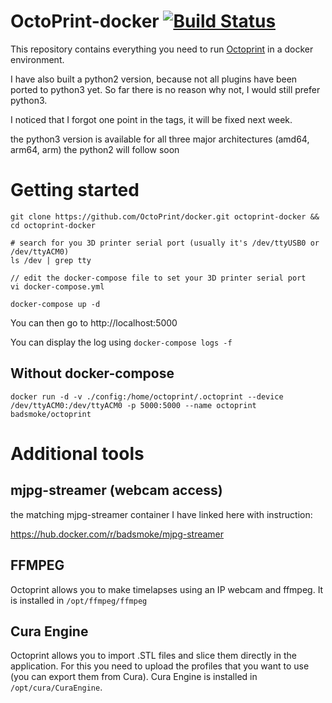 # OctoPrint-docker [![Build Status](https://travis-ci.org/OctoPrint/docker.svg?branch=master)](https://travis-ci.org/OctoPrint/docker)

This repository contains everything you need to run [Octoprint](https://github.com/foosel/OctoPrint) in a docker environment.

I have also built a python2 version, because not all plugins have been ported to python3 yet. So far there is no reason why not, I would still prefer python3.

I noticed that I forgot one point in the tags, it will be fixed next week.

the python3 version is available for all three major architectures (amd64, arm64, arm)
the python2 will follow soon

# Getting started

```
git clone https://github.com/OctoPrint/docker.git octoprint-docker && cd octoprint-docker

# search for you 3D printer serial port (usually it's /dev/ttyUSB0 or /dev/ttyACM0)
ls /dev | grep tty

// edit the docker-compose file to set your 3D printer serial port
vi docker-compose.yml

docker-compose up -d
```

You can then go to http://localhost:5000

You can display the log using `docker-compose logs -f`

## Without docker-compose
```
docker run -d -v ./config:/home/octoprint/.octoprint --device /dev/ttyACM0:/dev/ttyACM0 -p 5000:5000 --name octoprint badsmoke/octoprint

```

# Additional tools

## mjpg-streamer (webcam access)

the matching mjpg-streamer container I have linked here with instruction:

https://hub.docker.com/r/badsmoke/mjpg-streamer


## FFMPEG

Octoprint allows you to make timelapses using an IP webcam and ffmpeg. It is installed in `/opt/ffmpeg/ffmpeg`

## Cura Engine

Octoprint allows you to import .STL files and slice them directly in the application. For this you need to upload the profiles that you want to use (you can export them from Cura). Cura Engine is installed in `/opt/cura/CuraEngine`.
